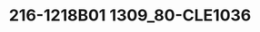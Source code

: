 ---
title: 216-1218B01 1309_80-CLE1036
image: 216-1218B01 1309_80-CLE1036.jpg
brand: outlet-sposo
layout: vestito
---
